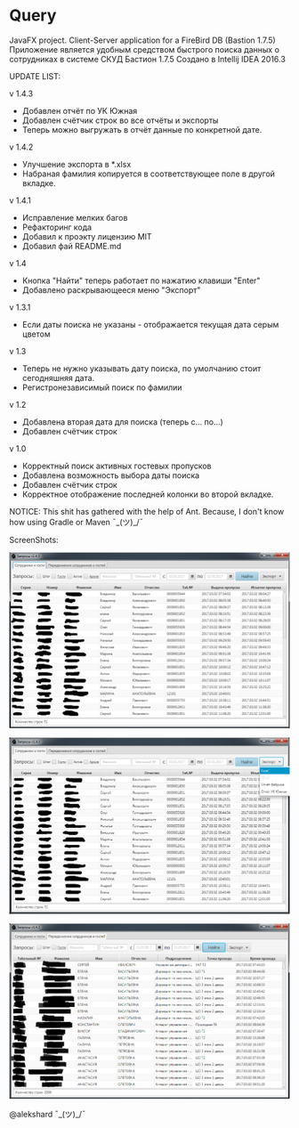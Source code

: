 # Query
JavaFX project. Client-Server application for a FireBird DB (Bastion 1.7.5)
Приложение является удобным средством быстрого поиска данных о сотрудниках в системе СКУД Бастион 1.7.5
Создано в Intellij IDEA 2016.3


UPDATE LIST:

v 1.4.3
- Добавлен отчёт по УК Южная
- Добавлен счётчик строк во все отчёты и экспорты
- Теперь можно выгружать в отчёт данные по конкретной дате.

v 1.4.2
- Улучшение экспорта в *.xlsx
- Набраная фамилия копируется в соответствующее поле в другой вкладке.

v 1.4.1
- Исправление мелких багов
- Рефакторинг кода
- Добавил к проэкту лицензию MIT
- Добавил фай README.md

v 1.4
- Кнопка "Найти" теперь работает по нажатию клавиши "Enter"
- Добавлено раскрывающееся меню "Экспорт"

v 1.3.1
- Если даты поиска не указаны - отображается текущая дата серым цветом

v 1.3
- Теперь не нужно указывать дату поиска, по умолчанию стоит сегодняшняя дата.
- Регистронезависимый поиск по фамилии

v 1.2
- Добавлена вторая дата для поиска (теперь с... по...)
- Добавлен счётчик строк

v 1.0
- Корректный поиск активных гостевых пропусков
- Добавлена возможность выбора даты поиска
- Добавлен счётчик строк
- Корректное отображение последней колонки во второй вкладке.

NOTICE:
This shit has gathered with the help of Ant.
Because, I don't know how using Gradle or Maven ¯\_(ツ)_/¯

ScreenShots:

![Image alt](https://github.com/AleksHard/Query/raw/master/ScreenShots/Query1.png)

![Image alt](https://github.com/AleksHard/Query/raw/master/ScreenShots/Query11.png)

![Image alt](https://github.com/AleksHard/Query/raw/master/ScreenShots/Query2.png)

@alekshard 
¯\_(ツ)_/¯
